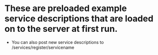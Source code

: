 # These are preloaded example service descriptions that are loaded on to the server at first run. 

* You can also post new service descriptions to /services/register/servicename
